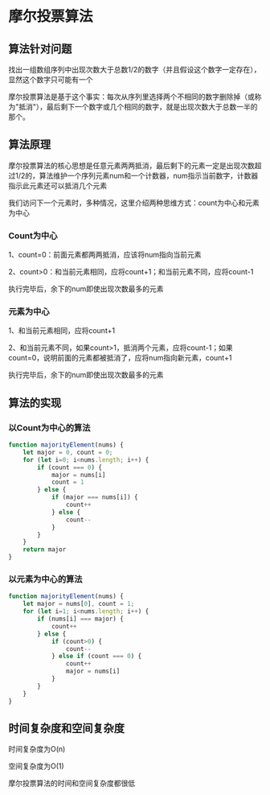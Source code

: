 # 摩尔投票算法
## 算法针对问题
找出一组数组序列中出现次数大于总数1/2的数字（并且假设这个数字一定存在），显然这个数字只可能有一个

摩尔投票算法是基于这个事实：每次从序列里选择两个不相同的数字删除掉（或称为"抵消"），最后剩下一个数字或几个相同的数字，就是出现次数大于总数一半的那个。

## 算法原理
摩尔投票算法的核心思想是任意元素两两抵消，最后剩下的元素一定是出现次数超过1/2的，算法维护一个序列元素num和一个计数器，num指示当前数字，计数器指示此元素还可以抵消几个元素

我们访问下一个元素时，多种情况，这里介绍两种思维方式：count为中心和元素为中心

### Count为中心
1、count=0：前面元素都两两抵消，应该将num指向当前元素

2、count>0：和当前元素相同，应将count+1；和当前元素不同，应将count-1

执行完毕后，余下的num即使出现次数最多的元素

### 元素为中心
1、和当前元素相同，应将count+1

2、和当前元素不同，如果count>1，抵消两个元素，应将count-1；如果count=0，说明前面的元素都被抵消了，应将num指向新元素，count+1

执行完毕后，余下的num即使出现次数最多的元素

## 算法的实现
### 以Count为中心的算法
```js
function majorityElement(nums) {
    let major = 0, count = 0;
    for (let i=0; i<nums.length; i++) {
        if (count === 0) {
            major = nums[i]
            count = 1
        } else {
            if (major === nums[i]) {
                count++
            } else {
                count--
            }
        }
    }
    return major
}
```

### 以元素为中心的算法
```js
function majorityElement(nums) {
    let major = nums[0], count = 1;
    for (let i=1; i<nums.length; i++) {
        if (nums[i] === major) {
            count++
        } else {
            if (count>0) {
                count--
            } else if (count === 0) {
                count++
                major = nums[i]
            }
        }
    }
}
```

## 时间复杂度和空间复杂度
时间复杂度为O(n)

空间复杂度为O(1)

摩尔投票算法的时间和空间复杂度都很低
